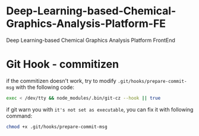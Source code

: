 # Deep-Learning-based-Chemical-Graphics-Analysis-Platform-FE
Deep Learning-based Chemical Graphics Analysis Platform FrontEnd

# Git Hook - commitizen

if the commitizen doesn't work, try to modify `.git/hooks/prepare-commit-msg` with the following code:
```bash
exec < /dev/tty && node_modules/.bin/git-cz --hook || true
```

if git warn you with `it's not set as executable`, you can fix it with following command:
```bash
chmod +x .git/hooks/prepare-commit-msg
```